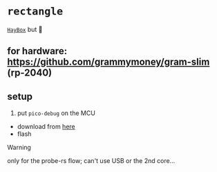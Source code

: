# `rectangle`

[`HayBox`](https://github.com/JonnyHaystack/HayBox) but 🦀

for hardware: https://github.com/grammymoney/gram-slim (rp-2040)
  -

<!-- also: https://github.com/grammymoney/gram-slim -->


<!-- see: https://github.com/rp-rs/rp2040-project-template -->

## setup

1. put `pico-debug` on the MCU
  - download from [here](https://github.com/majbthrd/pico-debug/releases/tag/v10.05)
  - flash

> [!WARNING]
> only for the probe-rs flow; can't use USB or the 2nd core...


<!-- TODO: grammar for linker files!? -->

